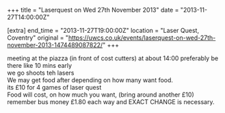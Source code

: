 +++
title = "Laserquest on Wed 27th November 2013"
date = "2013-11-27T14:00:00Z"

[extra]
end_time = "2013-11-27T19:00:00Z"
location = "Laser Quest, Coventry"
original = "https://uwcs.co.uk/events/laserquest-on-wed-27th-november-2013-1474489087822/"
+++

meeting at the piazza (in front of cost cutters) at about 14:00 preferably be there like 10 mins early  
we go shoots teh lasers  
We may get food after depending on how many want food.  
its £10 for 4 games of laser quest  
Food will cost, on how much you want, (bring around another £10)  
remember bus money £1.80 each way and EXACT CHANGE is necessary.

